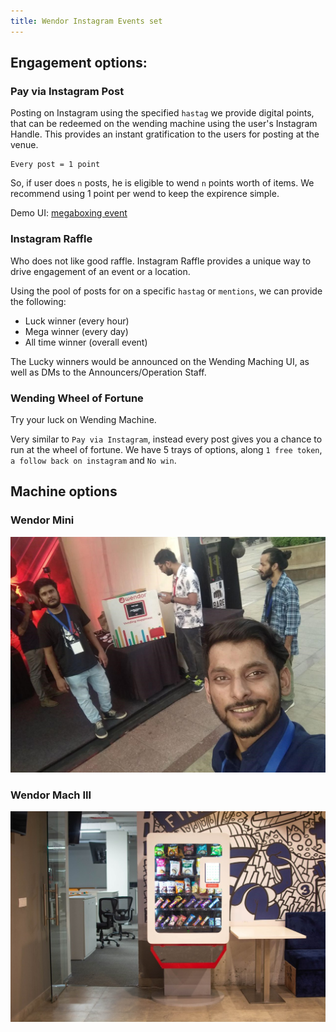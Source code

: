 ```yaml
---
title: Wendor Instagram Events set
---
```


## Engagement options:
### Pay via Instagram Post
Posting on Instagram using the specified `hastag` we provide digital points, that can be redeemed on the wending machine using the user's Instagram Handle.
This provides an instant gratification to the users for posting at the venue.

```
Every post = 1 point
```

So, if user does `n` posts, he is eligible to wend `n` points worth of items.
We recommend using 1 point per wend to keep the expirence simple.

Demo UI: [megaboxing event](https://megaboxing.netlify.com/)

### Instagram Raffle
Who does not like good raffle.
Instagram Raffle provides a unique way to drive engagement of an event or a location.

Using the pool of posts for on a specific `hastag` or `mentions`, we can provide the following:
 - Luck winner (every hour)
 - Mega winner (every day)
 - All time winner (overall event)

The Lucky winners would be announced on the Wending Maching UI, as well as DMs to the Announcers/Operation Staff.

### Wending Wheel of Fortune
Try your luck on Wending Machine.

Very similar to `Pay via Instagram`, instead every post gives you a chance to run at the wheel of fortune.
We have 5 trays of options, along `1 free token`, `a follow back on instagram` and `No win`.



## Machine options

### Wendor Mini
![Wendor Mini Event](../images/wendorEventMini.jpg)

### Wendor Mach III
![Wendor Mach III](../images/wendorMachiii.jpg)